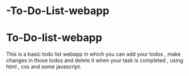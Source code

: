 # -To-Do-List-webapp
# To-Do-list-webapp
This is a basic todo list webapp in which you can add your todos , make changes in those todos and delete it when your task is completed , using html , css and some javascript.
